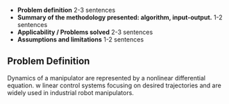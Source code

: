 - **Problem definition** 2-3 sentences
- **Summary of the methodology presented: algorithm, input-output.** 1-2 sentences
- **Applicability / Problems solved** 2-3 sentences
- **Assumptions and limitations** 1-2 sentences


## Problem Definition
Dynamics of a manipulator are represented by a nonlinear differential equation. w linear control systems focusing on desired trajectories and  are widely used in industrial robot manipulators. 